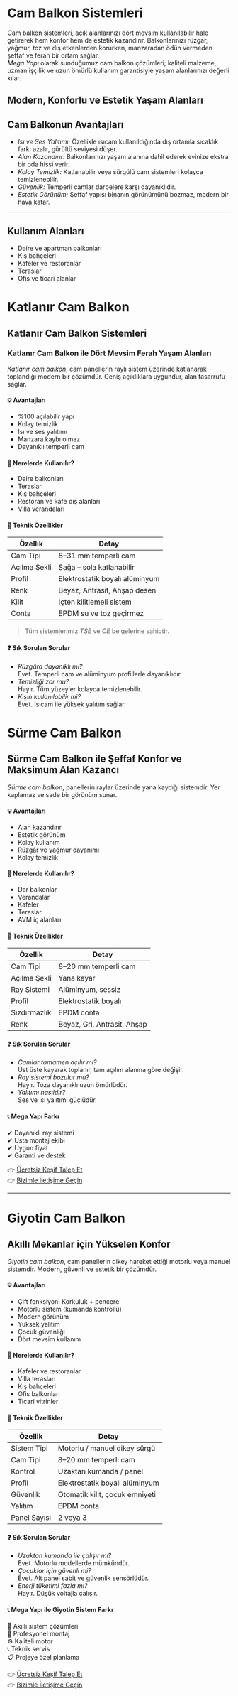 
# Cam Balkon Sistemleri


Cam balkon sistemleri, açık alanlarınızı dört mevsim kullanılabilir hale getirerek hem konfor hem de estetik kazandırır. Balkonlarınızı rüzgar, yağmur, toz ve dış etkenlerden korurken, manzaradan ödün vermeden şeffaf ve ferah bir ortam sağlar.  
*Mega Yapı* olarak sunduğumuz cam balkon çözümleri; kaliteli malzeme, uzman işçilik ve uzun ömürlü kullanım garantisiyle yaşam alanlarınızı değerli kılar.

## Modern, Konforlu ve Estetik Yaşam Alanları

## Cam Balkonun Avantajları

- *Isı ve Ses Yalıtımı:* Özellikle ısıcam kullanıldığında dış ortamla sıcaklık farkı azalır, gürültü seviyesi düşer.  
- *Alan Kazandırır:* Balkonlarınızı yaşam alanına dahil ederek evinize ekstra bir oda hissi verir.  
- *Kolay Temizlik:* Katlanabilir veya sürgülü cam sistemleri kolayca temizlenebilir.  
- *Güvenlik:* Temperli camlar darbelere karşı dayanıklıdır.  
- *Estetik Görünüm:* Şeffaf yapısı binanın görünümünü bozmaz, modern bir hava katar.

---

## Kullanım Alanları

- Daire ve apartman balkonları  
- Kış bahçeleri  
- Kafeler ve restoranlar  
- Teraslar  
- Ofis ve ticari alanlar  


# Katlanır Cam Balkon

## Katlanır Cam Balkon Sistemleri

### Katlanır Cam Balkon ile Dört Mevsim Ferah Yaşam Alanları

*Katlanır cam balkon*, cam panellerin raylı sistem üzerinde katlanarak toplandığı modern bir çözümdür. Geniş açıklıklara uygundur, alan tasarrufu sağlar.

#### 💡 Avantajları

- %100 açılabilir yapı  
- Kolay temizlik  
- Isı ve ses yalıtımı  
- Manzara kaybı olmaz  
- Dayanıklı temperli cam  

#### 📐 Nerelerde Kullanılır?
- Daire balkonları  
- Teraslar  
- Kış bahçeleri  
- Restoran ve kafe dış alanları  
- Villa verandaları  

#### 🔧 Teknik Özellikler
| Özellik | Detay |
|----------|-------|
| Cam Tipi | 8–31 mm temperli cam |
| Açılma Şekli | Sağa – sola katlanabilir |
| Profil | Elektrostatik boyalı alüminyum |
| Renk | Beyaz, Antrasit, Ahşap desen |
| Kilit | İçten kilitlemeli sistem |
| Conta | EPDM su ve toz geçirmez |

> Tüm sistemlerimiz *TSE* ve *CE* belgelerine sahiptir.

#### ❓ Sık Sorulan Sorular
- *Rüzgâra dayanıklı mı?*  
  Evet. Temperli cam ve alüminyum profillerle dayanıklıdır.  
- *Temizliği zor mu?*  
  Hayır. Tüm yüzeyler kolayca temizlenebilir.  
- *Kışın kullanılabilir mi?*  
  Evet. Isıcam ile yüksek yalıtım sağlar.


# Sürme Cam Balkon

## Sürme Cam Balkon ile Şeffaf Konfor ve Maksimum Alan Kazancı

*Sürme cam balkon*, panellerin raylar üzerinde yana kaydığı sistemdir. Yer kaplamaz ve sade bir görünüm sunar.

#### 💡 Avantajları
- Alan kazandırır  
- Estetik görünüm  
- Kolay kullanım  
- Rüzgâr ve yağmur dayanımı  
- Kolay temizlik  

#### 📐 Nerelerde Kullanılır?
- Dar balkonlar  
- Verandalar  
- Kafeler  
- Teraslar  
- AVM iç alanları  

#### 🔧 Teknik Özellikler
| Özellik | Detay |
|----------|-------|
| Cam Tipi | 8–20 mm temperli cam |
| Açılma Şekli | Yana kayar |
| Ray Sistemi | Alüminyum, sessiz |
| Profil | Elektrostatik boyalı |
| Sızdırmazlık | EPDM conta |
| Renk | Beyaz, Gri, Antrasit, Ahşap |

#### ❓ Sık Sorulan Sorular
- *Camlar tamamen açılır mı?*  
  Üst üste kayarak toplanır, tam açılım alanına göre değişir.  
- *Ray sistemi bozulur mu?*  
  Hayır. Toza dayanıklı uzun ömürlüdür.  
- *Yalıtımı nasıldır?*  
  Ses ve ısı yalıtımı güçlüdür.

#### 📞 Mega Yapı Farkı
✔ Dayanıklı ray sistemi  
✔ Usta montaj ekibi  
✔ Uygun fiyat  
✔ Garanti ve destek  

👉 [Ücretsiz Keşif Talep Et](#)  
👉 [Bizimle İletişime Geçin](#)

---

# Giyotin Cam Balkon

## Akıllı Mekanlar için Yükselen Konfor

*Giyotin cam balkon*, cam panellerin dikey hareket ettiği motorlu veya manuel sistemdir. Modern, güvenli ve estetik bir çözümdür.

#### 💡 Avantajları
- Çift fonksiyon: Korkuluk + pencere  
- Motorlu sistem (kumanda kontrollü)  
- Modern görünüm  
- Yüksek yalıtım  
- Çocuk güvenliği  
- Dört mevsim kullanım  

#### 📐 Nerelerde Kullanılır?
- Kafeler ve restoranlar  
- Villa terasları  
- Kış bahçeleri  
- Ofis balkonları  
- Ticari vitrinler  

#### 🔧 Teknik Özellikler
| Özellik | Detay |
|----------|-------|
| Sistem Tipi | Motorlu / manuel dikey sürgü |
| Cam Tipi | 8–20 mm temperli cam |
| Kontrol | Uzaktan kumanda / panel |
| Profil | Elektrostatik boyalı alüminyum |
| Güvenlik | Otomatik kilit, çocuk emniyeti |
| Yalıtım | EPDM conta |
| Panel Sayısı | 2 veya 3 |

#### ❓ Sık Sorulan Sorular
- *Uzaktan kumanda ile çalışır mı?*  
  Evet. Motorlu modellerde mümkündür.  
- *Çocuklar için güvenli mi?*  
  Evet. Alt panel sabit ve güvenlik sensörlüdür.  
- *Enerji tüketimi fazla mı?*  
  Hayır. Düşük voltajla çalışır.

#### 📞 Mega Yapı ile Giyotin Sistem Farkı
🧠 Akıllı sistem çözümleri  
🔧 Profesyonel montaj  
⚙ Kaliteli motor  
📞 Teknik servis  
📋 Projeye özel planlama  

👉 [Ücretsiz Keşif Talep Et](#)  
👉 [Bizimle İletişime Geçin](#)
